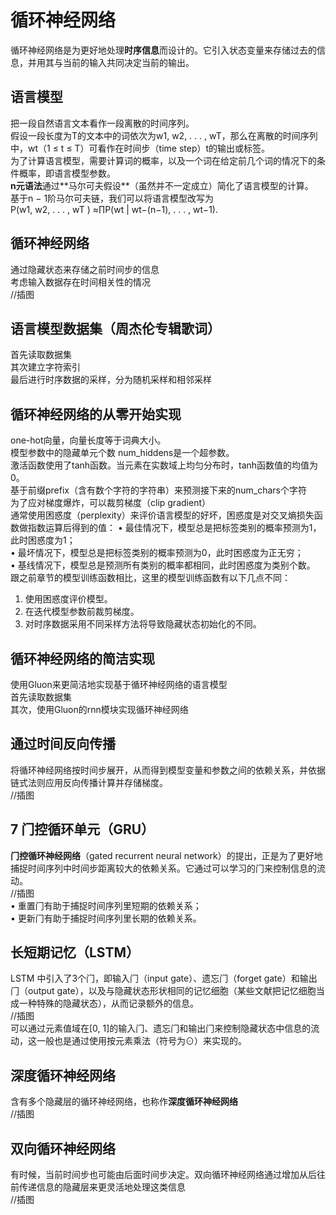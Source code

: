 # 循环神经⽹络
循环神经⽹络是为更好地处理**时序信息**而设计的。它引⼊状态变量来存储过去的信息，并⽤其与当前的输⼊共同决定当前的输出。  
## 语⾔模型
把⼀段⾃然语⾔⽂本看作⼀段离散的时间序列。  
假设⼀段⻓度为T的⽂本中的词依次为w1, w2, . . . , wT，那么在离散的时间序列中，wt（1 ≤ t ≤ T）可看作在时间步（time step）t的输出或标签。  
为了计算语⾔模型，需要计算词的概率，以及⼀个词在给定前⼏个词的情况下的条件概率，即语⾔模型参数。   
**n元语法**通过**⻢尔可夫假设**（虽然并不⼀定成⽴）简化了语⾔模型的计算。  
基于n − 1阶⻢尔可夫链，我们可以将语⾔模型改写为  
P(w1, w2, . . . , wT ) ≈∏P(wt | wt−(n−1), . . . , wt−1).  
## 循环神经⽹络
通过隐藏状态来存储之前时间步的信息  
考虑输⼊数据存在时间相关性的情况  
//插图
## 语⾔模型数据集（周杰伦专辑歌词）
首先读取数据集  
其次建立字符索引  
最后进行时序数据的采样，分为随机采样和相邻采样  
## 循环神经⽹络的从零开始实现
one-hot向量，向量⻓度等于词典⼤小。  
模型参数中的隐藏单元个数 num_hiddens是⼀个超参数。  
激活函数使⽤了tanh函数。当元素在实数域上均匀分布时，tanh函数值的均值为0。  
基于前缀prefix（含有数个字符的字符串）来预测接下来的num_chars个字符  
为了应对梯度爆炸，可以裁剪梯度（clip gradient）  
通常使⽤困惑度（perplexity）来评价语⾔模型的好坏，困惑度是对交叉熵损失函数做指数运算后得到的值：
• 最佳情况下，模型总是把标签类别的概率预测为1，此时困惑度为1；  
• 最坏情况下，模型总是把标签类别的概率预测为0，此时困惑度为正⽆穷；  
• 基线情况下，模型总是预测所有类别的概率都相同，此时困惑度为类别个数。  
跟之前章节的模型训练函数相⽐，这⾥的模型训练函数有以下⼏点不同：  
1. 使⽤困惑度评价模型。  
2. 在迭代模型参数前裁剪梯度。  
3. 对时序数据采⽤不同采样⽅法将导致隐藏状态初始化的不同。  
## 循环神经⽹络的简洁实现
使⽤Gluon来更简洁地实现基于循环神经⽹络的语⾔模型    
首先读取数据集    
其次，使用Gluon的rnn模块实现循环神经⽹络  
## 通过时间反向传播
将循环神经⽹络按时间步展开，从而得到模型变量和参数之间的依赖关系，并依据链式法则应⽤反向传播计算并存储梯度。  
//插图  
## 7 ⻔控循环单元（GRU）
**⻔控循环神经⽹络**（gated recurrent neural network）的提出，正是为了更好地捕捉时间序列中时间步距离较⼤的依赖关系。它通过可以学习的⻔来控制信息的流动。  
//插图    
• 重置⻔有助于捕捉时间序列⾥短期的依赖关系；  
• 更新⻔有助于捕捉时间序列⾥⻓期的依赖关系。  
 ## ⻓短期记忆（LSTM）
LSTM 中引⼊了3个⻔，即输⼊⻔（input gate）、遗忘⻔（forget gate）和输出⻔（output gate），以及与隐藏状态形状相同的记忆细胞（某些⽂献把记忆细胞当成⼀种特殊的隐藏状态），从而记录额外的信息。  
//插图  
可以通过元素值域在[0, 1]的输⼊⻔、遗忘⻔和输出⻔来控制隐藏状态中信息的流动，这⼀般也是通过使⽤按元素乘法（符号为⊙）来实现的。  
## 深度循环神经⽹络
含有多个隐藏层的循环神经⽹络，也称作**深度循环神经⽹络**  
//插图  
## 双向循环神经⽹络
有时候，当前时间步也可能由后⾯时间步决定。双向循环神经⽹络通过增加从后往前传递信息的隐藏层来更灵活地处理这类信息  
//插图



